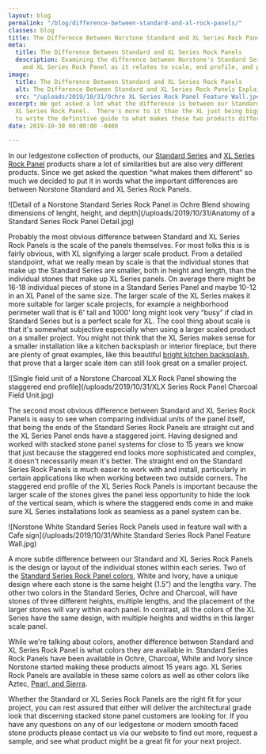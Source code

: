 ```yaml
---
layout: blog
permalink: "/blog/difference-between-standard-and-xl-rock-panels/"
classes: blog
title: The Difference Between Norstone Standard and XL Series Rock Panels
meta:
  title: The Difference Between Standard and XL Series Rock Panels
  description: Examining the difference between Norstone's Standard Series Rock Panel
    and XL Series Rock Panel as it relates to scale, end profile, and panel design.
image:
  title: The Difference Between Standard and XL Series Rock Panels
  alt: The Difference Between Standard and XL Series Rock Panels Explained by Norstone
  src: "/uploads/2019/10/31/Ochre XL Series Rock Panel Feature Wall.jpeg"
excerpt: We get asked a lot what the difference is between our Standard Series and
  XL Series Rock Panel.  There's more to it than the XL just being bigger, so we decided
  to write the definitive guide to what makes these two products different.
date: 2019-10-30 00:00:00 -0400

---
```

In our ledgestone collection of products, our [Standard Series](https://www.norstoneusa.com/products/stacked-stone-cladding/) and [XL Series Rock Panel](https://www.norstoneusa.com/products/thin-stone-veneer-panels/) products share a lot of similarities but are also very different products. Since we get asked the question “what makes them different” so much we decided to put it in words what the important differences are between Norstone Standard and XL Series Rock Panels.

![Detail of a Norstone Standard Series Rock Panel in Ochre Blend showing dimensions of lenght, height, and depth](/uploads/2019/10/31/Anatomy of a Standard Series Rock Panel Detail.jpg)

Probably the most obvious difference between Standard and XL Series Rock Panels is the scale of the panels themselves. For most folks this is is fairly obvious, with XL signifying a larger scale product. From a detailed standpoint, what we really mean by scale is that the individual stones that make up the Standard Series are smaller, both in height and length, than the individual stones that make up XL Series panels. On average there might be 16-18 individual pieces of stone in a Standard Series Panel and maybe 10-12 in an XL Panel of the same size. The larger scale of the XL Series makes it more suitable for larger scale projects, for example a neighborhood perimeter wall that is 6' tall and 1000' long might look very “busy” if clad in Standard Series but is a perfect scale for XL. The cool thing about scale is that it's somewhat subjective especially when using a larger scaled product on a smaller project. You might not think that the XL Series makes sense for a smaller installation like a kitchen backsplash or interior fireplace, but there are plenty of great examples, like this beautiful [bright kitchen backsplash](https://www.norstoneusa.com/blog/light-and-bright-aztec-stacked-stone-backsplash-in-orlando-fl/), that prove that a larger scale item can still look great on a smaller project.

![Single field unit of a Norstone Charcoal XLX Rock Panel showing the staggered end profile](/uploads/2019/10/31/XLX Series Rock Panel Charcoal Field Unit.jpg)

The second most obvious difference between Standard and XL Series Rock Panels is easy to see when comparing individual units of the panel itself, that being the ends of the Standard Series Rock Panels are straight cut and the XL Series Panel ends have a staggered joint. Having designed and worked with stacked stone panel systems for close to 15 years we know that just because the staggered end looks more sophisticated and complex, it doesn't necessarily mean it's better. The straight end on the Standard Series Rock Panels is much easier to work with and install, particularly in certain applications like when working between two outside corners. The staggered end profile of the XL Series Rock Panels is important because the larger scale of the stones gives the panel less opportunity to hide the look of the vertical seam, which is where the staggered ends come in and make sure XL Series installations look as seamless as a panel system can be.

![Norstone White Standard Series Rock Panels used in feature wall with a Cafe sign](/uploads/2019/10/31/White Standard Series Rock Panel Feature Wall.jpg)

A more subtle difference between our Standard and XL Series Rock Panels is the design or layout of the individual stones within each series. Two of the [Standard Series Rock Panel colors](https://www.norstoneusa.com/gallery/rock-panels/), White and Ivory, have a unique design where each stone is the same height (1.5”) and the lengths vary. The other two colors in the Standard Series, Ochre and Charcoal, will have stones of three different heights, multiple lengths, and the placement of the larger stones will vary within each panel. In contrast, all the colors of the XL Series have the same design, with multiple heights and widths in this larger scale panel.

While we're talking about colors, another difference between Standard and XL Series Rock Panel is what colors they are available in. Standard Series Rock Panels have been available in Ochre, Charcoal, White and Ivory since Norstone started making these products almost 15 years ago. XL Series Rock Panels are available in these same colors as well as other colors like Aztec, [Pearl, and Sierra](https://www.norstoneusa.com/blog/norstone-new-xl-colors-pearl-sierra/).

Whether the Standard or XL Series Rock Panels are the right fit for your project, you can rest assured that either will deliver the architectural grade look that discerning stacked stone panel customers are looking for. If you have any questions on any of our ledgestone or modern smooth faced stone products please contact us via our website to find out more, request a sample, and see what product might be a great fit for your next project.